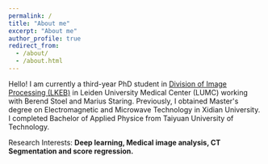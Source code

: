 ```yaml
---
permalink: /
title: "About me"
excerpt: "About me"
author_profile: true
redirect_from: 
  - /about/
  - /about.html
---
```

Hello! I am currently a third-year PhD student in [Division of Image Processing (LKEB)](https://lkeb.lumc.nl/) in Leiden University Medical Center (LUMC) working with Berend Stoel and Marius Staring. Previously, I obtained Master's degree on Electromagnetic and Microwave Technology in Xidian University. I completed Bachelor of Applied Physice from Taiyuan University of Technology.

Research Interests: **Deep learning, Medical image analysis, CT Segmentation and score regression.**






